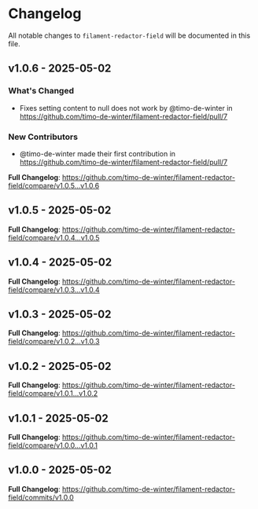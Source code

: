 # Changelog

All notable changes to `filament-redactor-field` will be documented in this file.

## v1.0.6 - 2025-05-02

### What's Changed

* Fixes setting content to null does not work by @timo-de-winter in https://github.com/timo-de-winter/filament-redactor-field/pull/7

### New Contributors

* @timo-de-winter made their first contribution in https://github.com/timo-de-winter/filament-redactor-field/pull/7

**Full Changelog**: https://github.com/timo-de-winter/filament-redactor-field/compare/v1.0.5...v1.0.6

## v1.0.5 - 2025-05-02

**Full Changelog**: https://github.com/timo-de-winter/filament-redactor-field/compare/v1.0.4...v1.0.5

## v1.0.4 - 2025-05-02

**Full Changelog**: https://github.com/timo-de-winter/filament-redactor-field/compare/v1.0.3...v1.0.4

## v1.0.3 - 2025-05-02

**Full Changelog**: https://github.com/timo-de-winter/filament-redactor-field/compare/v1.0.2...v1.0.3

## v1.0.2 - 2025-05-02

**Full Changelog**: https://github.com/timo-de-winter/filament-redactor-field/compare/v1.0.1...v1.0.2

## v1.0.1 - 2025-05-02

**Full Changelog**: https://github.com/timo-de-winter/filament-redactor-field/compare/v1.0.0...v1.0.1

## v1.0.0 - 2025-05-02

**Full Changelog**: https://github.com/timo-de-winter/filament-redactor-field/commits/v1.0.0

